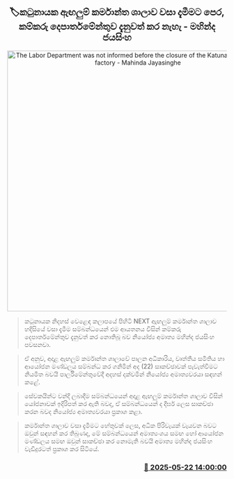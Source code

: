 <p align='center'><b><h2 align='center' title='The Labor Department was not informed before the closure of the Katunayake garment factory - Mahinda Jayasinghe'>🏷කටුනායක ඇඟලුම් කර්මාන්ත ශාලාව වසා දැමීමට පෙර, කම්කරු දෙපාර්තමේන්තුව දැනුවත් කර නැහැ - මහින්ද ජයසිංහ</h2></b></p>
<p align='center'><img src='https://helakuru.sgp1.cdn.digitaloceanspaces.com/esana/images/lib/mahinda-jayasinhe-parliment-budget.jpg' width='600' alt='The Labor Department was not informed before the closure of the Katunayake garment factory - Mahinda Jayasinghe'></p>

> කටුනායක නිදහස් වෙළෙඳ කලාපයේ පිහිටි NEXT ඇඟලුම් කර්මාන්ත ශාලාව හදිසියේ වසා දැමීම සම්බන්ධයෙන් එම ආයතනය විසින් කම්කරු දෙපාර්තමේන්තුව දැනුවත් කර නොතිබූ බව නියෝජ්‍ය අමාත්‍ය මහින්ද ජයසිංහ පවසනවා.

> ඒ අනුව, අදාළ ඇඟලුම් කර්මාන්ත ශාලාවේ පාලන අධිකාරිය, වෘත්තීය සමිතිය හා ආයෝජන මණ්ඩලය සම්බන්ධ කර ගනිමින් අද (22) සාකච්ඡාවක් පැවැත්වීමට නියමිත බවයි පාර්ලිමේන්තුවේදී අදහස් දක්වමින් නියෝජ්‍ය අමාත්‍යවරයා සඳහන් කළේ.

> සේවකයින්ට වන්දි ලබාදීම සම්බන්ධයෙන් අදාළ ඇඟලුම් කර්මාන්ත ශාලාව විසින් යෝජනාවක් ඉදිරිපත් කර ඇති බවද, ඒ සම්බන්ධයෙන් ද දීර්ඝ ලෙස සාකච්ඡා කරන බවද නියෝජ්‍ය අමාත්‍යවරයා ප්‍රකාශ කළා.

> කර්මාන්ත ශාලාව වසා දැමීමට හේතුවක් ලෙස, අධික පිරිවැයක් වැයවන බවට ඔවුන් සඳහන් කර තිබුණද, මේ සම්බන්ධයෙන් අමාත්‍යංශය සමඟ හෝ ආයෝජන මණ්ඩලය සමඟ ඔවුන් සාකච්ඡා කර නොමැති බවයි අමාත්‍ය මහින්ද ජයසිංහ වැඩිදුරටත් ප්‍රකාශ කර සිටියේ.



<h3 align='right'><a href='https://www.helakuru.lk/esana/p/110339/'>📅 2025-05-22 14:00:00</a></h3>
